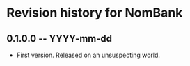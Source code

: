# Revision history for NomBank

## 0.1.0.0  -- YYYY-mm-dd

* First version. Released on an unsuspecting world.
